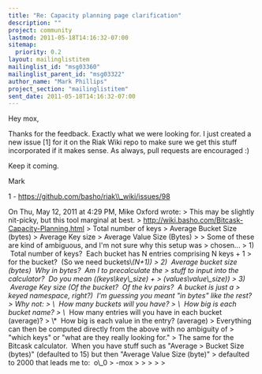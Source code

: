 ```yaml
---
title: "Re: Capacity planning page clarification"
description: ""
project: community
lastmod: 2011-05-18T14:16:32-07:00
sitemap:
  priority: 0.2
layout: mailinglistitem
mailinglist_id: "msg03360"
mailinglist_parent_id: "msg03322"
author_name: "Mark Phillips"
project_section: "mailinglistitem"
sent_date: 2011-05-18T14:16:32-07:00
---
```



Hey mox,

Thanks for the feedback. Exactly what we were looking for. I just
created a new issue [1] for it on the Riak Wiki repo to make sure we
get this stuff incorporated if it makes sense. As always, pull
requests are encouraged :)

Keep it coming.

Mark

1 - https://github.com/basho/riak\\_wiki/issues/98

On Thu, May 12, 2011 at 4:29 PM, Mike Oxford  wrote:
&gt; This may be slightly nit-picky, but this tool marginal at best.
&gt; http://wiki.basho.com/Bitcask-Capacity-Planning.html
&gt; Total number of keys
&gt; Average Bucket Size (bytes)
&gt; Average Key size
&gt; Average Value Size (Bytes)
&gt;
&gt; Some of these are kind of ambiguous, and I'm not sure why this setup was
&gt; chosen...
&gt; 1)  Total number of keys?  Each bucket has N entries comprising N keys + 1
&gt; for the bucket?  (So we need buckets\\*(N+1))
&gt; 2)  Average bucket size (bytes)  Why in bytes?  Am I to precalculate the
&gt; stuff to input into the calculator?  Do you mean ((keys\\*key\\_size) +
&gt; (values\\*value\\_size))
&gt; 3)  Average Key size (Of the bucket?  Of the kv pairs?  A bucket is just a
&gt; keyed namespace, right?)  I'm guessing you meant "in bytes" like the rest?
&gt; Why not:
&gt; \\*  How many buckets will you have?
&gt; \\*  How big is each bucket name?
&gt; \\*  How many entries will you have in each bucket (average)?
&gt; \\*  How big is each value in the entry? (average)
&gt; Everything can then be computed directly from the above with no ambiguity of
&gt; "which keys" or "what are they really looking for."
&gt; The same for the Bitcask calculator.  When you have stuff such as "Average
&gt; Bucket Size (bytes)" (defaulted to 15) but then "Average Value Size (byte)"
&gt; defaulted to 2000 that leads me to:  o\\_0
&gt; -mox
&gt;
&gt;
&gt;
&gt;
&gt;
